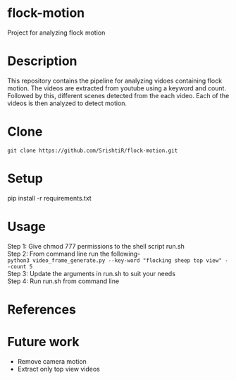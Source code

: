 # flock-motion
Project for analyzing flock motion

# Description
This repository contains the pipeline for analyzing vidoes containing flock motion. The videos are extracted from
youtube using a keyword and count. Followed by this, different scenes detected from the each video. Each of the videos
is then analyzed to detect motion.

# Clone
`git clone https://github.com/SrishtiR/flock-motion.git`

# Setup
pip install -r requirements.txt

# Usage
Step 1: Give chmod 777 permissions to the shell script run.sh <br>
Step 2: From command line run the following- <br>
`python3 video_frame_generate.py --key-word "flocking sheep top view" --count 5` <br>
Step 3: Update the arguments in run.sh to suit your needs <br>
Step 4: Run run.sh from command line

# References

# Future work
* Remove camera motion
* Extract only top view videos
